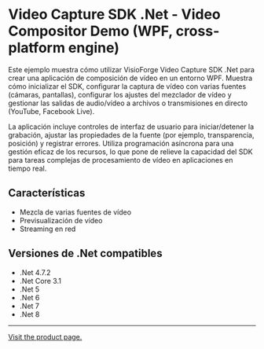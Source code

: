 # Video Capture SDK .Net - Video Compositor Demo (WPF, cross-platform engine)

Este ejemplo muestra cómo utilizar VisioForge Video Capture SDK .Net para crear una aplicación de composición de vídeo en un entorno WPF. Muestra cómo inicializar el SDK, configurar la captura de vídeo con varias fuentes (cámaras, pantallas), configurar los ajustes del mezclador de vídeo y gestionar las salidas de audio/vídeo a archivos o transmisiones en directo (YouTube, Facebook Live).

La aplicación incluye controles de interfaz de usuario para iniciar/detener la grabación, ajustar las propiedades de la fuente (por ejemplo, transparencia, posición) y registrar errores. Utiliza programación asíncrona para una gestión eficaz de los recursos, lo que pone de relieve la capacidad del SDK para tareas complejas de procesamiento de vídeo en aplicaciones en tiempo real.

## Características

- Mezcla de varias fuentes de vídeo
- Previsualización de vídeo
- Streaming en red

## Versiones de .Net compatibles

- .Net 4.7.2
- .Net Core 3.1
- .Net 5
- .Net 6
- .Net 7
- .Net 8

---

[Visit the product page.](https://www.visioforge.com/video-capture-sdk-net)
